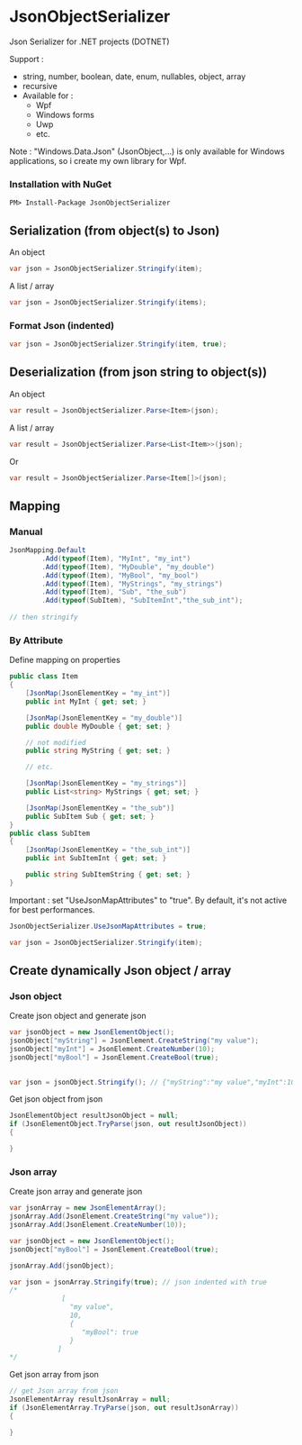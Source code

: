 # JsonObjectSerializer

Json Serializer for .NET projects (DOTNET)

Support :
- string, number, boolean, date, enum, nullables, object, array
- recursive
- Available for :
    - Wpf
    - Windows forms
    - Uwp
    - etc.

Note : "Windows.Data.Json" (JsonObject,...) is only available for Windows applications, so i create my own library for Wpf.

### Installation with NuGet

```
PM> Install-Package JsonObjectSerializer
```

## Serialization (from object(s) to Json)

An object

```cs
var json = JsonObjectSerializer.Stringify(item);
```

A list / array
```cs
var json = JsonObjectSerializer.Stringify(items);
```

### Format Json (indented)

```cs
var json = JsonObjectSerializer.Stringify(item, true);
```


## Deserialization (from json string to object(s))
An object

```cs
var result = JsonObjectSerializer.Parse<Item>(json);
```

A list / array
```cs
var result = JsonObjectSerializer.Parse<List<Item>>(json);
```
Or
```cs
var result = JsonObjectSerializer.Parse<Item[]>(json);
```

## Mapping


### Manual
```cs
JsonMapping.Default
        .Add(typeof(Item), "MyInt", "my_int")
        .Add(typeof(Item), "MyDouble", "my_double")
        .Add(typeof(Item), "MyBool", "my_bool")
        .Add(typeof(Item), "MyStrings", "my_strings")
        .Add(typeof(Item), "Sub", "the_sub")
        .Add(typeof(SubItem), "SubItemInt","the_sub_int");
                
// then stringify
```


### By Attribute

Define mapping on properties

```cs
public class Item
{
    [JsonMap(JsonElementKey = "my_int")]
    public int MyInt { get; set; }

    [JsonMap(JsonElementKey = "my_double")]
    public double MyDouble { get; set; }

    // not modified
    public string MyString { get; set; }

    // etc.

    [JsonMap(JsonElementKey = "my_strings")]
    public List<string> MyStrings { get; set; }

    [JsonMap(JsonElementKey = "the_sub")]
    public SubItem Sub { get; set; }
}
public class SubItem
{
    [JsonMap(JsonElementKey = "the_sub_int")]
    public int SubItemInt { get; set; }

    public string SubItemString { get; set; }
}
```

Important : set "UseJsonMapAttributes" to "true". By default, it's not active for best performances.

```cs
JsonObjectSerializer.UseJsonMapAttributes = true;

var json = JsonObjectSerializer.Stringify(item);
```
## Create dynamically Json object / array

### Json object

Create json object and generate json

```cs
var jsonObject = new JsonElementObject();
jsonObject["myString"] = JsonElement.CreateString("my value");
jsonObject["myInt"] = JsonElement.CreateNumber(10);
jsonObject["myBool"] = JsonElement.CreateBool(true);

            
var json = jsonObject.Stringify(); // {"myString":"my value","myInt":10,"myBool":true}
```
Get json object from json

```cs
JsonElementObject resultJsonObject = null;
if (JsonElementObject.TryParse(json, out resultJsonObject))
{

}
```

### Json array
Create json array and generate json

```cs
var jsonArray = new JsonElementArray();
jsonArray.Add(JsonElement.CreateString("my value"));
jsonArray.Add(JsonElement.CreateNumber(10));

var jsonObject = new JsonElementObject();
jsonObject["myBool"] = JsonElement.CreateBool(true);

jsonArray.Add(jsonObject);

var json = jsonArray.Stringify(true); // json indented with true
/*
             [
               "my value",
               10,
               {
                  "myBool": true
               }
            ]
*/
```

Get json array from json

```cs
// get Json array from json
JsonElementArray resultJsonArray = null;
if (JsonElementArray.TryParse(json, out resultJsonArray))
{

}
```
